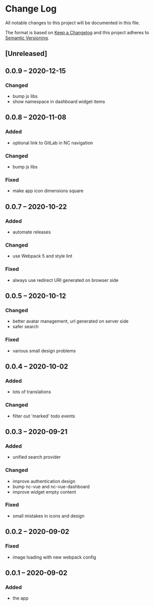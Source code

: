 # Change Log
All notable changes to this project will be documented in this file.

The format is based on [Keep a Changelog](http://keepachangelog.com/)
and this project adheres to [Semantic Versioning](http://semver.org/).

## [Unreleased]

## 0.0.9 – 2020-12-15
### Changed
- bump js libs
- show namespace in dashboard widget items

## 0.0.8 – 2020-11-08
### Added
- optional link to GitLab in NC navigation

### Changed
- bump js libs

### Fixed
- make app icon dimensions square

## 0.0.7 – 2020-10-22
### Added
- automate releases

### Changed
- use Webpack 5 and style lint

### Fixed
- always use redirect URI generated on browser side

## 0.0.5 – 2020-10-12
### Changed
- better avatar management, url generated on server side
- safer search

### Fixed
- various small design problems

## 0.0.4 – 2020-10-02
### Added
- lots of translations

### Changed
- filter out 'marked' todo events

## 0.0.3 – 2020-09-21
### Added
* unified search provider

### Changed
* improve authentication design
* bump nc-vue and nc-vue-dashboard
* improve widget empty content

### Fixed
* small mistakes in icons and design

## 0.0.2 – 2020-09-02
### Fixed
* image loading with new webpack config

## 0.0.1 – 2020-09-02
### Added
* the app
